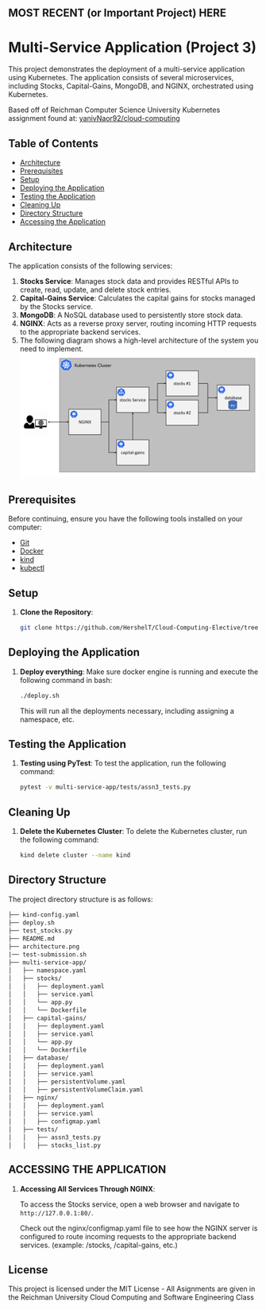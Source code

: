 ## MOST RECENT (or Important Project) HERE
# Multi-Service Application (Project 3)

This project demonstrates the deployment of a multi-service application using Kubernetes. The application consists of several microservices, including Stocks, Capital-Gains, MongoDB, and NGINX, orchestrated using Kubernetes.

Based off of Reichman Computer Science University Kubernetes assignment found at:
[yanivNaor92/cloud-computing](https://github.com/yanivNaor92/cloud-computing-k8s-assignment)

## Table of Contents

- [Architecture](#architecture)
- [Prerequisites](#prerequisites)
- [Setup](#setup)
- [Deploying the Application](#deploying-the-application)
- [Testing the Application](#testing-the-application)
- [Cleaning Up](#cleaning-up)
- [Directory Structure](#directory-structure)
- [Accessing the Application](#accessing-the-application)

## Architecture

The application consists of the following services:

1. **Stocks Service**: Manages stock data and provides RESTful APIs to create, read, update, and delete stock entries.
2. **Capital-Gains Service**: Calculates the capital gains for stocks managed by the Stocks service.
3. **MongoDB**: A NoSQL database used to persistently store stock data.
4. **NGINX**: Acts as a reverse proxy server, routing incoming HTTP requests to the appropriate backend services.
5. The following diagram shows a high-level architecture of the system you need to implement.  
![Architecture Diagram](Project3/architecture.png)

## Prerequisites

Before continuing, ensure you have the following tools installed on your computer:

- [Git](https://git-scm.com/book/en/v2/Getting-Started-Installing-Git)
- [Docker](https://docs.docker.com/engine/install/)
- [kind](https://kind.sigs.k8s.io/docs/user/quick-start/)
- [kubectl](https://kubernetes.io/docs/tasks/tools/)

## Setup

1. **Clone the Repository**:
   ```sh
   git clone https://github.com/HershelT/Cloud-Computing-Elective/tree/main/Project3
   ```
## Deploying the Application

1. **Deploy everything**:
   Make sure docker engine is running and execute the following command in bash:
   ```sh
   ./deploy.sh
   ```
   This will run all the deployments necessary, including assigning a namespace, etc.

## Testing the Application

1. **Testing using PyTest**:
   To test the application, run the following command:
   ```sh
   pytest -v multi-service-app/tests/assn3_tests.py
   ```

## Cleaning Up

1. **Delete the Kubernetes Cluster**:
   To delete the Kubernetes cluster, run the following command:
   ```sh
   kind delete cluster --name kind
   ```

## Directory Structure

The project directory structure is as follows:

```
├── kind-config.yaml
├── deploy.sh
├── test_stocks.py
├── README.md
├── architecture.png
|── test-submission.sh
├── multi-service-app/
│   ├── namespace.yaml
│   ├── stocks/
│   │   ├── deployment.yaml
│   │   ├── service.yaml
│   │   └── app.py
│   │   └── Dockerfile
│   ├── capital-gains/
│   │   ├── deployment.yaml
│   │   ├── service.yaml
│   │   └── app.py
│   │   └── Dockerfile
│   ├── database/
│   │   ├── deployment.yaml
│   │   ├── service.yaml
│   │   ├── persistentVolume.yaml
│   │   ├── persistentVolumeClaim.yaml
│   ├── nginx/
│   │   ├── deployment.yaml
│   │   ├── service.yaml
│   │   ├── configmap.yaml
│   ├── tests/
│   │   ├── assn3_tests.py
│   │   ├── stocks_list.py

```

## ACCESSING THE APPLICATION

1. **Accessing All Services Through NGINX**:

   To access the Stocks service, open a web browser and navigate to `http://127.0.0.1:80/`.

   Check out the nginx/configmap.yaml file to see how the NGINX server is configured to route incoming requests to the appropriate backend services. (example: /stocks, /capital-gains, etc.)


## License

This project is licensed under the MIT License - All Asignments are given in the Reichman University Cloud Computing and Software Engineering Class